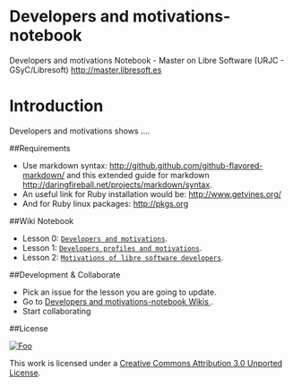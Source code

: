 Developers and motivations-notebook
================================

Developers and motivations Notebook - Master on Libre Software (URJC - GSyC/Libresoft) http://master.libresoft.es

Introduction
=============

Developers and motivations shows ....

##Requirements


* Use markdown syntax: http://github.github.com/github-flavored-markdown/ and this extended guide for markdown http://daringfireball.net/projects/markdown/syntax.
* An useful link for Ruby installation would be: http://www.getvines.org/
* And for Ruby linux packages:  http://pkgs.org

##Wiki Notebook

* Lesson 0:  [`Developers and motivations`](https://github.com/Roumia/MSWL_MD-Notebook/wiki).
* Lesson 1:  [`Developers profiles and motivations`](https://github.com/Roumia/MSWL_MD-Notebook/wiki/Developers-profiles-and-motivations).
* Lesson 2:  [`Motivations of libre software developers`](https://github.com/Roumia/MSWL_MD-Notebook/wiki/Motivations-of-libre-software-developers).


##Development & Collaborate 


 * Pick an issue for the lesson you are going to update.
 * Go to [Developers and motivations-notebook Wikis ](https://github.com/Roumia/MSWL_MD-Notebook/wiki)  .
 * Start collaborating



##License


<a href="http://creativecommons.org/licenses/by/3.0/" rel="Creative Commons Attribution 3.0">![Foo](http://i.creativecommons.org/l/by/3.0/88x31.png)</a>

This work is licensed under a [Creative Commons Attribution 3.0 Unported License](http://creativecommons.org/licenses/by/3.0/).

